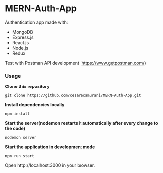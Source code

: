 # MERN-Auth-App

Authentication app made with:
- MongoDB
- Express.js
- React.js
- Node.js
- Redux

Test with Postman API development (https://www.getpostman.com/)

### Usage

**Clone this repository**
```
git clone https://github.com/cesarecamurani/MERN-Auth-App.git
```

**Install dependencies locally**
```
npm install
```

**Start the server(nodemon restarts it automatically after every change to the code)**
```
nodemon server
```

**Start the application in development mode**
```
npm run start
```

Open http://localhost:3000 in your browser.
